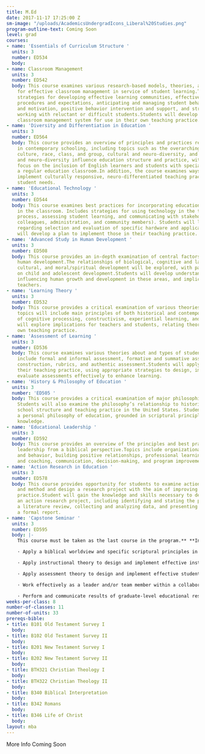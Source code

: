 ```yaml
---
title: M.Ed
date: 2017-11-17 17:25:00 Z
sm-image: "/uploads/AcademicsUndergradIcons_Liberal%20Studies.png"
program-outline-text: Coming Soon
level: grad
courses:
- name: 'Essentials of Curriculum Structure '
  units: 3
  number: ED534
  body: 
- name: Classroom Management
  units: 3
  number: ED542
  body: This course examines various research-based models, theories, and best practices
    for effective classroom management in service of student learning.Topics include
    strategies for developing effective learning communities, effective classroom
    procedures and expectations, anticipating and managing student behavior, rewards
    and motivation, positive behavior intervention and support, and strategies for
    working with reluctant or difficult students.Students will develop a personal
    classroom management system for use in their own teaching practice.
- name: 'Diversity and Differentiation in Education '
  units: 3
  number: ED564
  body: This course provides an overview of principles and practices related to diversity
    in contemporary schooling, including topics such as the overarching concepts of
    culture, race, class, and group, cultural and neuro-diversity, and ways cultural
    and neuro-diversity influence education structure and practice, with a special
    focus on the inclusion of English learners and students with special needs in
    a regular education classroom.In addition, the course examines ways teachers can
    implement culturally responsive, neuro-differentiated teaching practices to meet
    student needs.
- name: 'Educational Technology '
  units: 3
  number: ED544
  body: This course examines best practices for incorporating educational technology
    in the classroom. Includes strategies for using technology in the teaching/learning
    process, assessing student learning, and communicating with stakeholders (parents,
    colleagues, administration, and community members). Students will learn best practices
    regarding selection and evaluation of specific hardware and applications, and
    will develop a plan to implement those in their teaching practice.
- name: 'Advanced Study in Human Development '
  units: 3
  number: ED508
  body: This course provides an in-depth examination of central factors related to
    human development.The relationships of biological, cognitive and language, socio-
    cultural, and moral/spiritual development will be explored, with particular emphasis
    on child and adolescent development.Students will develop understanding of factors
    influencing human growth and development in these areas, and implications for
    teachers.
- name: 'Learning Theory '
  units: 3
  number: ED532
  body: This course provides a critical examination of various theories of learning.Course
    topics will include main principles of both historical and contemporary models
    of cognitive processing, constructivism, experiential learning, and learning styles.Students
    will explore implications for teachers and students, relating theory to their
    own teaching practice.
- name: 'Assessment of Learning '
  units: 3
  number: ED536
  body: This course examines various theories about and types of student assessment.Topics
    include formal and informal assessment, formative and summative assessment, test
    construction, rubrics, and authentic assessment.Students will apply theory to
    their teaching practice, using appropriate strategies to design, implement, and
    evaluate assessments effectively to enhance learning.
- name: 'History & Philosophy of Education '
  units: 3
  number: 'ED505 '
  body: This course provides a critical examination of major philosophies of education.
    Students will also examine the philosophy’s relationship to historical and current
    school structure and teaching practice in the United States. Students will develop
    a personal philosophy of education, grounded in scriptural principles and theoretical
    knowledge.
- name: 'Educational Leadership '
  units: 3
  number: ED592
  body: This course provides an overview of the principles and best practices of educational
    leadership from a biblical perspective.Topics include organizational structure
    and behavior, building positive relationships, professional learning communities
    and coaching, communication, decision-making, and program improvement.
- name: 'Action Research in Education '
  units: 3
  number: ED578
  body: This course provides opportunity for students to examine action research theory
    and method and design a research project with the aim of improving their teaching
    practice.Student will gain the knowledge and skills necessary to design and implement
    an action research project, including identifying and stating the problem, conducting
    a literature review, collecting and analyzing data, and presenting findings in
    a formal report.
- name: 'Capstone Seminar '
  units: 3
  number: ED595
  body: |-
    This course must be taken as the last course in the program.** **In this course students will complete and present a capstone project (or projects) through which they will demonstrate achievement of the M.Ed. program learning outcomes:

    · Apply a biblical worldview and specific scriptural principles in the evaluation of any educational program or issue.

    · Apply instructional theory to design and implement effective instructional strategies appropriate for the subject matter and student characteristics (including age, diversity, and exceptionality).

    · Apply assessment theory to design and implement effective student and program assessment strategies in a range of subject areas and educational settings.

    · Work effectively as a leader and/or team member within a collaborative educational environment.

    · Perform and communicate results of graduate-level educational research, which includes effectively analyzing and evaluating the results of educational research, as well as applying the results to specific problems or issues as appropriate.
weeks-per-class: 8
number-of-classes: 11
number-of-units: 33
prereqs-bible:
- title: B101 Old Testament Survey I
  body: 
- title: B102 Old Testament Survey II
  body: 
- title: B201 New Testament Survey I
  body: 
- title: B202 New Testament Survey II
  body: 
- title: BTH321 Christian Theology I
  body: 
- title: BTH322 Christian Theology II
  body: 
- title: B340 Biblical Interpretation
  body: 
- title: B342 Romans
  body: 
- title: B346 Life of Christ
  body: 
layout: mba
---
```


More Info Coming Soon